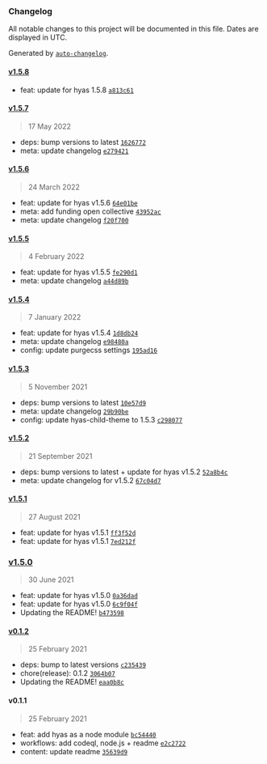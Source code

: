 ### Changelog

All notable changes to this project will be documented in this file. Dates are displayed in UTC.

Generated by [`auto-changelog`](https://github.com/CookPete/auto-changelog).

#### [v1.5.8](https://github.com/h-enk/hyas-child-theme/compare/v1.5.7...v1.5.8)

- feat: update for hyas 1.5.8 [`a813c61`](https://github.com/h-enk/hyas-child-theme/commit/a813c61261367e82f76ee3472c8a6a6a08316515)

#### [v1.5.7](https://github.com/h-enk/hyas-child-theme/compare/v1.5.6...v1.5.7)

> 17 May 2022

- deps: bump versions to latest [`1626772`](https://github.com/h-enk/hyas-child-theme/commit/16267724a2ed8ee2465fdea72d7abf89961c1ec5)
- meta: update changelog [`e279421`](https://github.com/h-enk/hyas-child-theme/commit/e2794214ffd4b359d73fe0cae0ddba0ece1b0a41)

#### [v1.5.6](https://github.com/h-enk/hyas-child-theme/compare/v1.5.5...v1.5.6)

> 24 March 2022

- feat: update for hyas v1.5.6 [`64e01be`](https://github.com/h-enk/hyas-child-theme/commit/64e01be02318d03e07215250a8e6518743021a2e)
- meta: add funding open collective [`43952ac`](https://github.com/h-enk/hyas-child-theme/commit/43952ac90645374e11180c6d8b00ff82acb6737a)
- meta: update changelog [`f20f700`](https://github.com/h-enk/hyas-child-theme/commit/f20f70093d7a54afe8f6e7fc09b75c7cbee536b5)

#### [v1.5.5](https://github.com/h-enk/hyas-child-theme/compare/v1.5.4...v1.5.5)

> 4 February 2022

- feat: update for hyas v1.5.5 [`fe290d1`](https://github.com/h-enk/hyas-child-theme/commit/fe290d10ecb2a0c8dbe5ba8e40d748083f237f9b)
- meta: update changelog [`a44d89b`](https://github.com/h-enk/hyas-child-theme/commit/a44d89bda1f8a81e32804f484656ac11ab160e74)

#### [v1.5.4](https://github.com/h-enk/hyas-child-theme/compare/v1.5.3...v1.5.4)

> 7 January 2022

- feat: update for hyas v1.5.4 [`1d8db24`](https://github.com/h-enk/hyas-child-theme/commit/1d8db246ad69290f138355396aaa92d8e69b0c08)
- meta: update changelog [`e98480a`](https://github.com/h-enk/hyas-child-theme/commit/e98480a38d33976a94739ae6acdced24dfbe6779)
- config: update purgecss settings [`195ad16`](https://github.com/h-enk/hyas-child-theme/commit/195ad160596f6a53e501fafafbcec2a7f79db2af)

#### [v1.5.3](https://github.com/h-enk/hyas-child-theme/compare/v1.5.2...v1.5.3)

> 5 November 2021

- deps: bump versions to latest [`10e57d9`](https://github.com/h-enk/hyas-child-theme/commit/10e57d966cb4349548203c6f266fa8c973bc522c)
- meta: update changelog [`29b90be`](https://github.com/h-enk/hyas-child-theme/commit/29b90be61633ee6ec0724a5956430bbf28bb5ec9)
- config: update hyas-child-theme to 1.5.3 [`c298077`](https://github.com/h-enk/hyas-child-theme/commit/c2980774124e3781d00ffc90ee4887695d825548)

#### [v1.5.2](https://github.com/h-enk/hyas-child-theme/compare/v1.5.1...v1.5.2)

> 21 September 2021

- deps: bump versions to latest + update for hyas v1.5.2 [`52a8b4c`](https://github.com/h-enk/hyas-child-theme/commit/52a8b4c85e0d6f0ec96b0e4c9fef632f0167bf01)
- meta: update changelog for v1.5.2 [`67c04d7`](https://github.com/h-enk/hyas-child-theme/commit/67c04d73f7e81cb0303909c8b3c78f5df71bfe80)

#### [v1.5.1](https://github.com/h-enk/hyas-child-theme/compare/v1.5.0...v1.5.1)

> 27 August 2021

- feat: update for hyas v1.5.1 [`ff3f52d`](https://github.com/h-enk/hyas-child-theme/commit/ff3f52d24853ebaed8984db4fb8e03784d34190c)
- feat: update for hyas v1.5.1 [`7ed212f`](https://github.com/h-enk/hyas-child-theme/commit/7ed212f22ebdfa42990d31e04810278325ef8579)

### [v1.5.0](https://github.com/h-enk/hyas-child-theme/compare/v0.1.2...v1.5.0)

> 30 June 2021

- feat: update for hyas v1.5.0 [`0a36dad`](https://github.com/h-enk/hyas-child-theme/commit/0a36dad67610fd898e94eb66efe6070158bad1ff)
- feat: update for hyas v1.5.0 [`6c9f04f`](https://github.com/h-enk/hyas-child-theme/commit/6c9f04f60913dbdb82c5491d9a2fcb1ee74bae04)
- Updating the README! [`b473598`](https://github.com/h-enk/hyas-child-theme/commit/b47359878fee9ff98400bfd47424f892ab0a0f83)

#### [v0.1.2](https://github.com/h-enk/hyas-child-theme/compare/v0.1.1...v0.1.2)

> 25 February 2021

- deps: bump to latest versions [`c235439`](https://github.com/h-enk/hyas-child-theme/commit/c23543934c4fe4486cbadef223596c1f6d098e4a)
- chore(release): 0.1.2 [`3064b07`](https://github.com/h-enk/hyas-child-theme/commit/3064b078d7402b09136c1803ad500168b65e2532)
- Updating the README! [`eaa0b8c`](https://github.com/h-enk/hyas-child-theme/commit/eaa0b8cf77c3de7af18831a4b4594775a3b14bda)

#### v0.1.1

> 25 February 2021

- feat: add hyas as a node module [`bc54440`](https://github.com/h-enk/hyas-child-theme/commit/bc54440542bddc593ceb5904d42656eb00883420)
- workflows: add codeql, node.js + readme [`e2c2722`](https://github.com/h-enk/hyas-child-theme/commit/e2c2722ccf6f47dca92542f5a0d174b3503c547e)
- content: update readme [`35639d9`](https://github.com/h-enk/hyas-child-theme/commit/35639d95a98b3b6ba050353bd8f088f02fb33b66)
